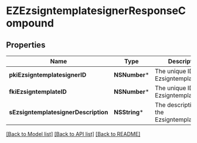 # EZEzsigntemplatesignerResponseCompound

## Properties
Name | Type | Description | Notes
------------ | ------------- | ------------- | -------------
**pkiEzsigntemplatesignerID** | **NSNumber*** | The unique ID of the Ezsigntemplatesigner | 
**fkiEzsigntemplateID** | **NSNumber*** | The unique ID of the Ezsigntemplate | 
**sEzsigntemplatesignerDescription** | **NSString*** | The description of the Ezsigntemplatesigner | 

[[Back to Model list]](../README.md#documentation-for-models) [[Back to API list]](../README.md#documentation-for-api-endpoints) [[Back to README]](../README.md)


